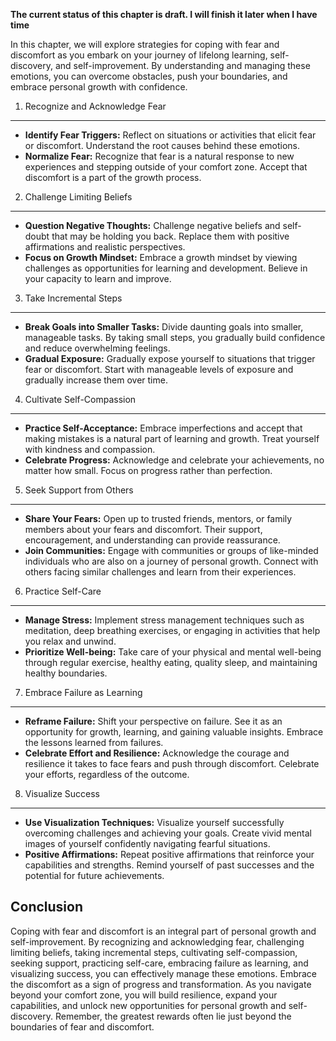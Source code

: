 **The current status of this chapter is draft. I will finish it later when I have time**

In this chapter, we will explore strategies for coping with fear and discomfort as you embark on your journey of lifelong learning, self-discovery, and self-improvement. By understanding and managing these emotions, you can overcome obstacles, push your boundaries, and embrace personal growth with confidence.

1. Recognize and Acknowledge Fear
---------------------------------

* **Identify Fear Triggers:** Reflect on situations or activities that elicit fear or discomfort. Understand the root causes behind these emotions.
* **Normalize Fear:** Recognize that fear is a natural response to new experiences and stepping outside of your comfort zone. Accept that discomfort is a part of the growth process.

2. Challenge Limiting Beliefs
-----------------------------

* **Question Negative Thoughts:** Challenge negative beliefs and self-doubt that may be holding you back. Replace them with positive affirmations and realistic perspectives.
* **Focus on Growth Mindset:** Embrace a growth mindset by viewing challenges as opportunities for learning and development. Believe in your capacity to learn and improve.

3. Take Incremental Steps
-------------------------

* **Break Goals into Smaller Tasks:** Divide daunting goals into smaller, manageable tasks. By taking small steps, you gradually build confidence and reduce overwhelming feelings.
* **Gradual Exposure:** Gradually expose yourself to situations that trigger fear or discomfort. Start with manageable levels of exposure and gradually increase them over time.

4. Cultivate Self-Compassion
----------------------------

* **Practice Self-Acceptance:** Embrace imperfections and accept that making mistakes is a natural part of learning and growth. Treat yourself with kindness and compassion.
* **Celebrate Progress:** Acknowledge and celebrate your achievements, no matter how small. Focus on progress rather than perfection.

5. Seek Support from Others
---------------------------

* **Share Your Fears:** Open up to trusted friends, mentors, or family members about your fears and discomfort. Their support, encouragement, and understanding can provide reassurance.
* **Join Communities:** Engage with communities or groups of like-minded individuals who are also on a journey of personal growth. Connect with others facing similar challenges and learn from their experiences.

6. Practice Self-Care
---------------------

* **Manage Stress:** Implement stress management techniques such as meditation, deep breathing exercises, or engaging in activities that help you relax and unwind.
* **Prioritize Well-being:** Take care of your physical and mental well-being through regular exercise, healthy eating, quality sleep, and maintaining healthy boundaries.

7. Embrace Failure as Learning
------------------------------

* **Reframe Failure:** Shift your perspective on failure. See it as an opportunity for growth, learning, and gaining valuable insights. Embrace the lessons learned from failures.
* **Celebrate Effort and Resilience:** Acknowledge the courage and resilience it takes to face fears and push through discomfort. Celebrate your efforts, regardless of the outcome.

8. Visualize Success
--------------------

* **Use Visualization Techniques:** Visualize yourself successfully overcoming challenges and achieving your goals. Create vivid mental images of yourself confidently navigating fearful situations.
* **Positive Affirmations:** Repeat positive affirmations that reinforce your capabilities and strengths. Remind yourself of past successes and the potential for future achievements.

Conclusion
----------

Coping with fear and discomfort is an integral part of personal growth and self-improvement. By recognizing and acknowledging fear, challenging limiting beliefs, taking incremental steps, cultivating self-compassion, seeking support, practicing self-care, embracing failure as learning, and visualizing success, you can effectively manage these emotions. Embrace the discomfort as a sign of progress and transformation. As you navigate beyond your comfort zone, you will build resilience, expand your capabilities, and unlock new opportunities for personal growth and self-discovery. Remember, the greatest rewards often lie just beyond the boundaries of fear and discomfort.
